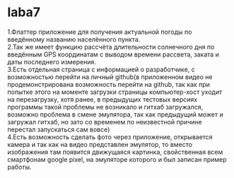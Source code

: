 # laba7

1.Флаттер приложение для получения актуальной погоды по введённому названию населённого пункта.<br/>
2.Так же имеет функцию рассчёта длительности солнечного дня по введённым GPS координатам с выводом времени рассвета, заката и даты последнего измерения.<br/>
3.Есть отдельная страница с информацией о разработчике, с возможностью перейти на личный github(в приложенном видео не продемонстрирована возможность перейти на github, так как при попытке этого на моменте загрузки страницы компьютер-хост уходит на перезагрузку, хотя ранее, в предыдущих тестовых версиях программы такой проблемы не возникало и гитхаб загружался, возможно проблема в смене эмулятора, так как предыдущий может и загружал гитхаб, но зато со временем по неизвестной причине перестал запускаться сам вовсе)<br/>
4.Есть возможность сделать фото через приложение, открывается камера и так как на видео представлен эмулятор, то вместо изображения там появится движущаяся картинка, свойственная всем смартфонам google pixel, на эмуляторе которого и был записан пример работы.
